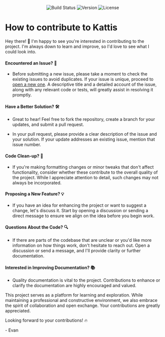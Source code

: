 <p align="center">
  
<img alt="Build Status" src="https://img.shields.io/badge/build-passing-brightgreen.svg"/>
<img alt="Version" src="https://img.shields.io/badge/version-1.0.0-blue.svg"/>
<img alt="License" src="https://img.shields.io/badge/license-MIT-blue.svg"/>
</p>

# How to contribute to Kattis

Hey there! :wave: I'm happy to see you're interested in contributing to the project. I'm always down to learn and improve, so I'd love to see what I could look into.

#### **Encountered an Issue? :bug:**

* Before submitting a new issue, please take a moment to check the existing issues to avoid duplicates. If your issue is unique, proceed to [open a new one](YourNewIssueLink). A descriptive title and a detailed account of the issue, along with any relevant code or tests, will greatly assist in resolving it promptly.

#### **Have a Better Solution? :hammer_and_wrench:**

* Great to hear! Feel free to fork the repository, create a branch for your updates, and submit a pull request.

* In your pull request, please provide a clear description of the issue and your solution. If your update addresses an existing issue, mention that issue number.

#### **Code Clean-up? :broom:**

* If you're making formatting changes or minor tweaks that don't affect functionality, consider whether these contribute to the overall quality of the project. While I appreciate attention to detail, such changes may not always be incorporated.

#### **Proposing a New Feature? :bulb:**

* If you have an idea for enhancing the project or want to suggest a change, let's discuss it. Start by opening a discussion or sending a direct message to ensure we align on the idea before you begin work.

#### **Questions About the Code? :mag:**

* If there are parts of the codebase that are unclear or you'd like more information on how things work, don't hesitate to reach out. Open a discussion or send a message, and I'll provide clarity or further documentation.

#### **Interested in Improving Documentation? :books:**

* Quality documentation is vital to the project. Contributions to enhance or clarify the documentation are highly encouraged and valued.

This project serves as a platform for learning and exploration. While maintaining a professional and constructive environment, we also embrace the spirit of collaboration and open exchange. Your contributions are greatly appreciated.

Looking forward to your contributions! 🔥

\- Evan
